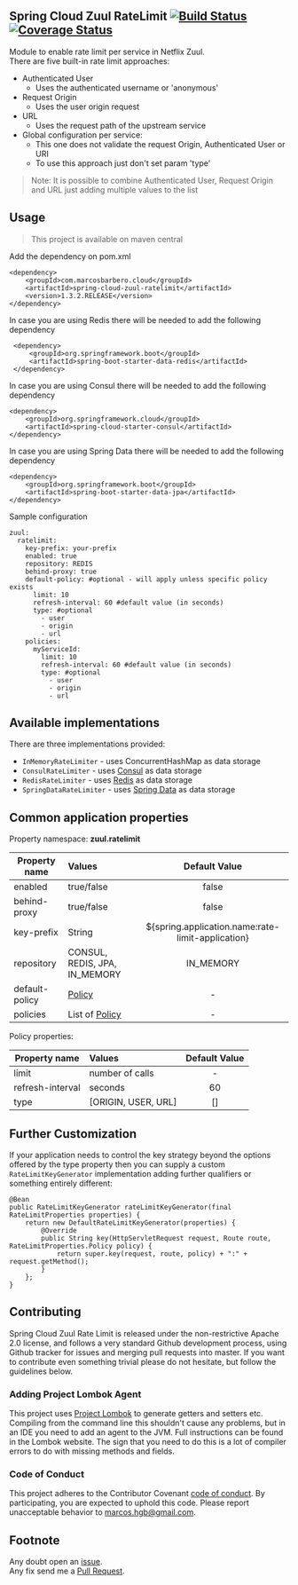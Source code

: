 Spring Cloud Zuul RateLimit [![Build Status](https://travis-ci.org/marcosbarbero/spring-cloud-zuul-ratelimit.svg?branch=master)](https://travis-ci.org/marcosbarbero/spring-cloud-zuul-ratelimit) [![Coverage Status](https://coveralls.io/repos/github/marcosbarbero/spring-cloud-zuul-ratelimit/badge.svg?branch=master)](https://coveralls.io/github/marcosbarbero/spring-cloud-zuul-ratelimit?branch=master)
---
Module to enable rate limit per service in Netflix Zuul.  
There are five built-in rate limit approaches:
 - Authenticated User
   - Uses the authenticated username or 'anonymous'
 - Request Origin 
   - Uses the user origin request
 - URL
   - Uses the request path of the upstream service
 - Global configuration per service: 
   - This one does not validate the request Origin, Authenticated User or URI
   - To use this approach just don't set param 'type'
   
>Note: It is possible to combine Authenticated User, Request Origin and URL just adding 
multiple values to the list

Usage
---
>This project is available on maven central

Add the dependency on pom.xml
```
<dependency>
    <groupId>com.marcosbarbero.cloud</groupId>
    <artifactId>spring-cloud-zuul-ratelimit</artifactId>
    <version>1.3.2.RELEASE</version>
</dependency>
```

In case you are using Redis there will be needed to add the following dependency
```
 <dependency>
     <groupId>org.springframework.boot</groupId>
     <artifactId>spring-boot-starter-data-redis</artifactId>
 </dependency>
```

In case you are using Consul there will be needed to add the following dependency
```
<dependency>
    <groupId>org.springframework.cloud</groupId>
    <artifactId>spring-cloud-starter-consul</artifactId>
</dependency>
```

In case you are using Spring Data there will be needed to add the following dependency
```
<dependency>
    <groupId>org.springframework.boot</groupId>
    <artifactId>spring-boot-starter-data-jpa</artifactId>
</dependency>
```

Sample configuration
```
zuul:
  ratelimit:
    key-prefix: your-prefix 
    enabled: true 
    repository: REDIS 
    behind-proxy: true
    default-policy: #optional - will apply unless specific policy exists
      limit: 10
      refresh-interval: 60 #default value (in seconds)
      type: #optional
        - user
        - origin
        - url
    policies:
      myServiceId:
        limit: 10
        refresh-interval: 60 #default value (in seconds)
        type: #optional
          - user
          - origin
          - url
```

Available implementations
---
There are three implementations provided:  
 * `InMemoryRateLimiter` - uses ConcurrentHashMap as data storage
 * `ConsulRateLimiter` - uses [Consul](https://www.consul.io/) as data storage
 * `RedisRateLimiter` - uses [Redis](https://redis.io/) as data storage
 * `SpringDataRateLimiter` - uses [Spring Data](https://projects.spring.io/spring-data-jpa/) as data storage
 
Common application properties
---
Property namespace: __zuul.ratelimit__

|Property name| Values |Default Value|
|-------------|:-------|:-------------:|
|enabled|true/false|false|
|behind-proxy|true/false|false|
|key-prefix|String|${spring.application.name:rate-limit-application}|
|repository|CONSUL, REDIS, JPA, IN_MEMORY|IN_MEMORY|
|default-policy|[Policy](https://github.com/marcosbarbero/spring-cloud-zuul-ratelimit/blob/master/spring-cloud-zuul-ratelimit-core/src/main/java/com/marcosbarbero/cloud/autoconfigure/zuul/ratelimit/config/properties/RateLimitProperties.java#L64)| - |
|policies|List of [Policy](https://github.com/marcosbarbero/spring-cloud-zuul-ratelimit/blob/master/spring-cloud-zuul-ratelimit-core/src/main/java/com/marcosbarbero/cloud/autoconfigure/zuul/ratelimit/config/properties/RateLimitProperties.java#L64)| - |

Policy properties:

|Property name| Values |Default Value|
|-------------|:-------|:-------------:|
|limit|number of calls| - |
|refresh-interval|seconds|60|
|type| [ORIGIN, USER, URL] | [] |

Further Customization
---

If your application needs to control the key strategy beyond the options offered by the type property then you can 
supply a custom `RateLimitKeyGenerator` implementation adding further qualifiers or something entirely different:

    @Bean
    public RateLimitKeyGenerator rateLimitKeyGenerator(final RateLimitProperties properties) {
        return new DefaultRateLimitKeyGenerator(properties) {
            @Override
            public String key(HttpServletRequest request, Route route, RateLimitProperties.Policy policy) {
                return super.key(request, route, policy) + ":" + request.getMethod();
            }
        };
    }


Contributing
---
Spring Cloud Zuul Rate Limit is released under the non-restrictive Apache 2.0 license, and follows a very 
standard Github development process, using Github tracker for issues and merging pull requests into master. 
If you want to contribute even something trivial please do not hesitate, but follow the guidelines below.

### Adding Project Lombok Agent
This project uses [Project Lombok](http://projectlombok.org/features/index.html)
to generate getters and setters etc. Compiling from the command line this
shouldn't cause any problems, but in an IDE you need to add an agent
to the JVM. Full instructions can be found in the Lombok website. The
sign that you need to do this is a lot of compiler errors to do with
missing methods and fields.

### Code of Conduct
This project adheres to the Contributor Covenant 
[code of conduct](https://github.com/marcosbarbero/spring-cloud-starter-zuul-ratelimit/blob/master/docs/code-of-conduct.adoc). 
By participating, you are expected to uphold this code. Please report unacceptable behavior to marcos.hgb@gmail.com.

Footnote
---
Any doubt open an [issue](https://github.com/marcosbarbero/spring-cloud-starter-zuul-ratelimit/issues).  
Any fix send me a [Pull Request](https://github.com/marcosbarbero/spring-cloud-starter-zuul-ratelimit/pulls).
